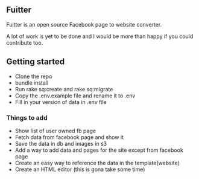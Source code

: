 ## Fuitter

Fuitter is an open source Facebook page to website converter.

A lot of work is yet to be done and I would be more than happy if you could contribute too.

## Getting started

- Clone the repo
- bundle install
- Run rake sq:create and rake sq:migrate
- Copy the .env.example file and rename it to .env
- Fill in your version of data in .env file

### Things to add
- Show list of user owned fb page
- Fetch data from facebook page and show it
- Save the data in db and images in s3
- Add a way to add data and pages for the site except from facebook page
- Create an easy way to reference the data in the template(website)
- Create an HTML editor (this is gona take some time)